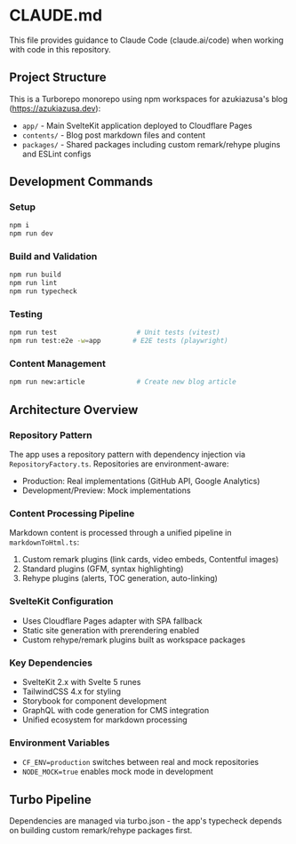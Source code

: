 # CLAUDE.md

This file provides guidance to Claude Code (claude.ai/code) when working with code in this repository.

## Project Structure

This is a Turborepo monorepo using npm workspaces for azukiazusa's blog (https://azukiazusa.dev):

- `app/` - Main SvelteKit application deployed to Cloudflare Pages
- `contents/` - Blog post markdown files and content
- `packages/` - Shared packages including custom remark/rehype plugins and ESLint configs

## Development Commands

### Setup
```bash
npm i
npm run dev
```

### Build and Validation
```bash
npm run build
npm run lint
npm run typecheck
```

### Testing
```bash
npm run test                    # Unit tests (vitest)
npm run test:e2e -w=app        # E2E tests (playwright)
```

### Content Management
```bash
npm run new:article             # Create new blog article
```

## Architecture Overview

### Repository Pattern
The app uses a repository pattern with dependency injection via `RepositoryFactory.ts`. Repositories are environment-aware:
- Production: Real implementations (GitHub API, Google Analytics)
- Development/Preview: Mock implementations

### Content Processing Pipeline
Markdown content is processed through a unified pipeline in `markdownToHtml.ts`:
1. Custom remark plugins (link cards, video embeds, Contentful images)
2. Standard plugins (GFM, syntax highlighting)
3. Rehype plugins (alerts, TOC generation, auto-linking)

### SvelteKit Configuration
- Uses Cloudflare Pages adapter with SPA fallback
- Static site generation with prerendering enabled
- Custom rehype/remark plugins built as workspace packages

### Key Dependencies
- SvelteKit 2.x with Svelte 5 runes
- TailwindCSS 4.x for styling
- Storybook for component development
- GraphQL with code generation for CMS integration
- Unified ecosystem for markdown processing

### Environment Variables
- `CF_ENV=production` switches between real and mock repositories
- `NODE_MOCK=true` enables mock mode in development

## Turbo Pipeline
Dependencies are managed via turbo.json - the app's typecheck depends on building custom remark/rehype packages first.